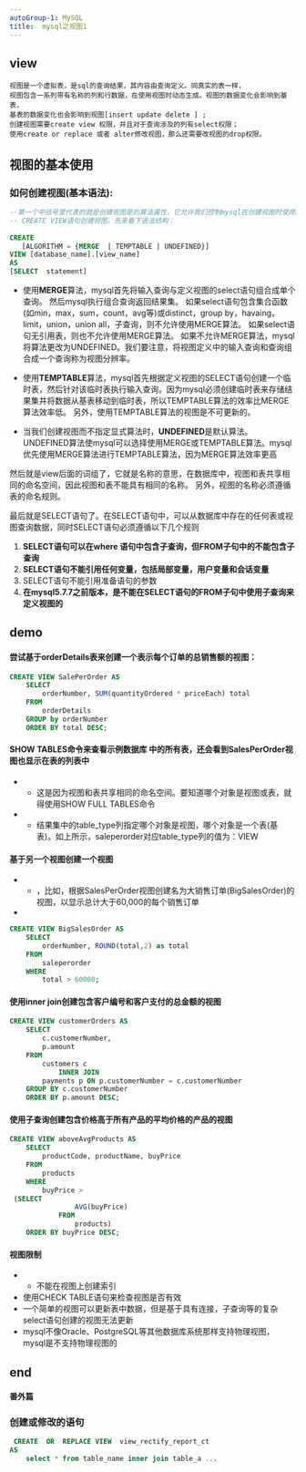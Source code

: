 ```yaml
---
autoGroup-1: MySQL
title:  mysql之视图1
---
```


## view 

```text
视图是一个虚拟表，是sql的查询结果，其内容由查询定义。同真实的表一样，
视图包含一系列带有名称的列和行数据，在使用视图时动态生成。视图的数据变化会影响到基表，
基表的数据变化也会影响到视图[insert update delete ] ; 
创建视图需要create view 权限，并且对于查询涉及的列有select权限；
使用create or replace 或者 alter修改视图，那么还需要改视图的drop权限。
```

## 视图的基本使用

### 如何创建视图(基本语法):

```sql
--第一个中括号里代表的就是创建视图是的算法属性，它允许我们控制mysql在创建视图时使用的机制，并且mysql提供了三种算法：MERGE，TEMPTABLE和UNDEFINED
-- CREATE VIEW语句创建视图，先来看下语法结构：　
　
CREATE 
   [ALGORITHM = {MERGE  | TEMPTABLE | UNDEFINED}]
VIEW [database_name].[view_name] 
AS
[SELECT  statement]
```
- 使用**MERGE**算法，mysql首先将输入查询与定义视图的select语句组合成单个查询。 然后mysql执行组合查询返回结果集。 如果select语句包含集合函数(如min，max，sum，count，avg等)或distinct，group by，havaing，limit，union，union all，子查询，则不允许使用MERGE算法。 如果select语句无引用表，则也不允许使用MERGE算法。 如果不允许MERGE算法，mysql将算法更改为UNDEFINED。我们要注意，将视图定义中的输入查询和查询组合成一个查询称为视图分辨率。

- 使用**TEMPTABLE**算法，mysql首先根据定义视图的SELECT语句创建一个临时表，然后针对该临时表执行输入查询。因为mysql必须创建临时表来存储结果集并将数据从基表移动到临时表，所以TEMPTABLE算法的效率比MERGE算法效率低。 另外，使用TEMPTABLE算法的视图是不可更新的。

- 当我们创建视图而不指定显式算法时，**UNDEFINED**是默认算法。 UNDEFINED算法使mysql可以选择使用MERGE或TEMPTABLE算法。mysql优先使用MERGE算法进行TEMPTABLE算法，因为MERGE算法效率更高

然后就是view后面的词组了，它就是名称的意思，在数据库中，视图和表共享相同的命名空间，因此视图和表不能具有相同的名称。 另外，视图的名称必须遵循表的命名规则。

最后就是SELECT语句了。在SELECT语句中，可以从数据库中存在的任何表或视图查询数据，同时SELECT语句必须遵循以下几个规则

1. **SELECT语句可以在where 语句中包含子查询，但FROM子句中的不能包含子查询**　 
2. **SELECT语句不能引用任何变量，包括局部变量，用户变量和会话变量**
3. SELECT语句不能引用准备语句的参数
4. **在mysql5.7.7之前版本，是不能在SELECT语句的FROM子句中使用子查询来定义视图的**

## demo

#### 尝试基于orderDetails表来创建一个表示每个订单的总销售额的视图：
```sql
CREATE VIEW SalePerOrder AS
    SELECT 
        orderNumber, SUM(quantityOrdered * priceEach) total
    FROM
        orderDetails
    GROUP by orderNumber
    ORDER BY total DESC;
```

#### SHOW TABLES命令来查看示例数据库 中的所有表，还会看到SalesPerOrder视图也显示在表的列表中
 - * 这是因为视图和表共享相同的命名空间。要知道哪个对象是视图或表，就得使用SHOW FULL TABLES命令
 - * 结果集中的table_type列指定哪个对象是视图，哪个对象是一个表(基表)。如上所示，saleperorder对应table_type列的值为：VIEW
#### 基于另一个视图创建一个视图
- * ，比如，根据SalesPerOrder视图创建名为大销售订单(BigSalesOrder)的视图，以显示总计大于60,000的每个销售订单
- 
```sql
CREATE VIEW BigSalesOrder AS
    SELECT 
        orderNumber, ROUND(total,2) as total
    FROM
        saleperorder
    WHERE
        total > 60000;

```

#### 使用**inner join**创建包含客户编号和客户支付的总金额的视图
```sql
CREATE VIEW customerOrders AS
    SELECT 
        c.customerNumber,
        p.amount
    FROM
        customers c
            INNER JOIN
        payments p ON p.customerNumber = c.customerNumber
    GROUP BY c.customerNumber
    ORDER BY p.amount DESC;

```
#### 使用子查询创建包含价格高于所有产品的平均价格的产品的视图

```sql
CREATE VIEW aboveAvgProducts AS
    SELECT 
        productCode, productName, buyPrice
    FROM
        products
    WHERE
        buyPrice > 
 (SELECT 
                AVG(buyPrice)
            FROM
                products)
    ORDER BY buyPrice DESC;
```
#### 

#### 视图限制
- * 不能在视图上创建索引
- 使用CHECK TABLE语句来检查视图是否有效
- 一个简单的视图可以更新表中数据，但是基于具有连接，子查询等的复杂select语句创建的视图无法更新
- mysql不像Oracle、PostgreSQL等其他数据库系统那样支持物理视图，mysql是不支持物理视图的

## end 



#### 番外篇 

### 创建或修改的语句

```sql
 CREATE  OR  REPLACE VIEW  view_rectify_report_ct
AS 
    select * from table_name inner join table_a ...
```